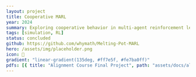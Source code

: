 ```yaml
---
layout: project
title: Cooperative MARL
year: 2024
summary: Exploring cooperative behavior in multi-agent reinforcement learning using DeepMind's Melting Pot 2.0 framework. 
tags: [simulation, RL]
status: concluded
github: https://github.com/whymath/Melting-Pot-MARL
hero: /assets/img/placeholder.png
icon: 🤖
gradient: "linear-gradient(135deg, #ff7e5f, #fe7ba0ff)"
pdfs: [{ title: "Alignment Course Final Project", path: "assets/docs/alignment-course-final-project-gema-parreno.pdf" }]
---
```


